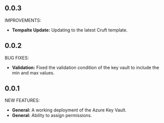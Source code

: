 ## 0.0.3

IMPROVEMENTS:

* **Tempalte Update:** Updating to the latest Cruft template.


## 0.0.2

BUG FIXES:

* **Validation:** Fixed the validation condition of the key vault to include the min and max values.

## 0.0.1

NEW FEATURES:

* **General:** A working deployment of the Azure Key Vault.
* **General:** Ability to assign permissions.
